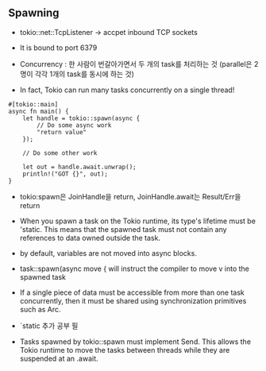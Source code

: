## Spawning
* tokio::net::TcpListener -> accpet inbound TCP sockets
* It is bound to port 6379

* Concurrency : 한 사람이 번갈아가면서 두 개의 task를 처리하는 것 (parallel은 2명이 각각 1개의 task를 동시에 하는 것)
* In fact, Tokio can run many tasks concurrently on a single thread!

```
#[tokio::main]
async fn main() {
    let handle = tokio::spawn(async {
        // Do some async work
        "return value"
    });

    // Do some other work

    let out = handle.await.unwrap();
    println!("GOT {}", out);
}
```
* tokio:spawn은 JoinHandle을 return, JoinHandle.await는 Result/Err을 return
* When you spawn a task on the Tokio runtime, its type's lifetime must be 'static. This means that the spawned task must not contain any references to data owned outside the task.
* by default, variables are not moved into async blocks.
* task::spawn(async move { will instruct the compiler to move v into the spawned task
* If a single piece of data must be accessible from more than one task concurrently, then it must be shared using synchronization primitives such as Arc.

* `static 추가 공부 필

* Tasks spawned by tokio::spawn must implement Send. This allows the Tokio runtime to move the tasks between threads while they are suspended at an .await.
